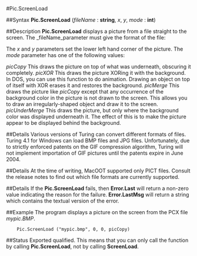 
#Pic.ScreenLoad

##Syntax
**Pic.ScreenLoad** (_fileName_ : **string**, _x_, _y_, _mode_ : **int**)



##Description
**Pic.ScreenLoad** displays a picture from a file straight to the screen.
The _fileName_parameter must give the format of the file:




The _x_ and _y_ parameters set the lower left hand corner of the picture.
The _mode_ parameter has one of the following values:

_picCopy_ This draws the picture on top of what was underneath, obscuring it completely.
_picXOR_ This draws the picture XORing it with the background. In DOS, you can use this function to do animation. Drawing an object on top of itself with XOR erases it and restores the background.
_picMerge_ This draws the picture like _picCopy_ except that any occurrence of the background color in the picture is not drawn to the screen. This allows you to draw an irregularly-shaped object and draw it to the screen.
_picUnderMerge_ This draws the picture, but only where the background color was displayed underneath it. The effect of this is to make the picture appear to be displayed behind the background.




##Details
Various versions of Turing can convert different formats of files. Turing 4.1 for Windows can load BMP files and JPG files. Unfortunately, due to strictly enforced patents on the GIF compression algorithm, Turing will not implement importation of GIF pictures until the patents expire in June 2004.



##Details
At the time of writing, MacOOT supported only PICT files. Consult the release notes to find out which file formats are currently supported.



##Details
If the **Pic.ScreenLoad** fails, then **Error.Last** will return a non-zero value indicating the reason for the failure. **Error.LastMsg** will return a string which contains the textual version of the error.



##Example
The program displays a picture on the screen from the PCX file _mypic.BMP_.


        Pic.ScreenLoad ("mypic.bmp", 0, 0, picCopy)
##Status
Exported qualified.
This means that you can only call the function by calling **Pic.ScreenLoad**, not by calling **ScreenLoad**.


